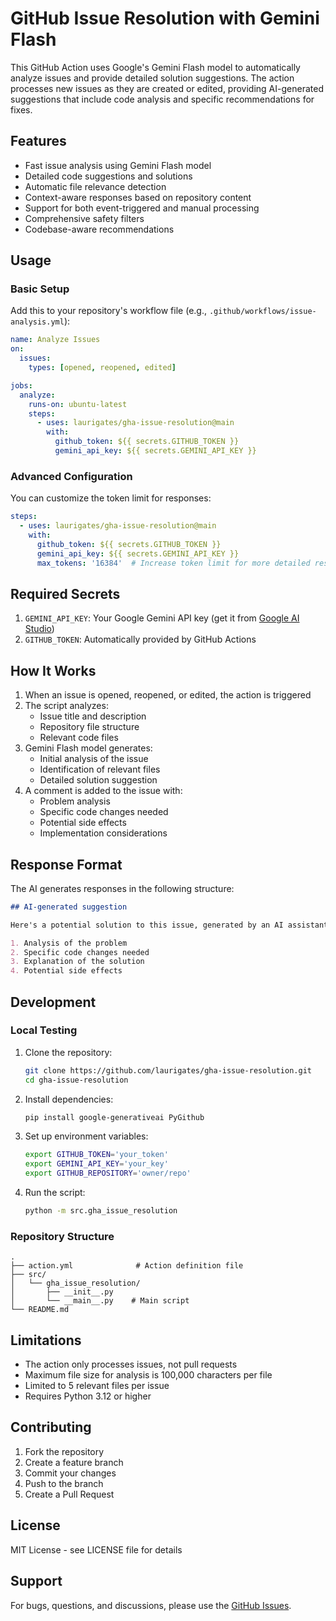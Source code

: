# GitHub Issue Resolution with Gemini Flash

This GitHub Action uses Google's Gemini Flash model to automatically analyze issues and provide detailed solution suggestions. The action processes new issues as they are created or edited, providing AI-generated suggestions that include code analysis and specific recommendations for fixes.

## Features

- Fast issue analysis using Gemini Flash model
- Detailed code suggestions and solutions
- Automatic file relevance detection
- Context-aware responses based on repository content
- Support for both event-triggered and manual processing
- Comprehensive safety filters
- Codebase-aware recommendations

## Usage

### Basic Setup

Add this to your repository's workflow file (e.g., `.github/workflows/issue-analysis.yml`):

```yaml
name: Analyze Issues
on:
  issues:
    types: [opened, reopened, edited]

jobs:
  analyze:
    runs-on: ubuntu-latest
    steps:
      - uses: laurigates/gha-issue-resolution@main
        with:
          github_token: ${{ secrets.GITHUB_TOKEN }}
          gemini_api_key: ${{ secrets.GEMINI_API_KEY }}
```

### Advanced Configuration

You can customize the token limit for responses:

```yaml
steps:
  - uses: laurigates/gha-issue-resolution@main
    with:
      github_token: ${{ secrets.GITHUB_TOKEN }}
      gemini_api_key: ${{ secrets.GEMINI_API_KEY }}
      max_tokens: '16384'  # Increase token limit for more detailed responses
```

## Required Secrets

1. `GEMINI_API_KEY`: Your Google Gemini API key (get it from [Google AI Studio](https://makersuite.google.com/app/apikey))
2. `GITHUB_TOKEN`: Automatically provided by GitHub Actions

## How It Works

1. When an issue is opened, reopened, or edited, the action is triggered
2. The script analyzes:
   - Issue title and description
   - Repository file structure
   - Relevant code files
3. Gemini Flash model generates:
   - Initial analysis of the issue
   - Identification of relevant files
   - Detailed solution suggestion
4. A comment is added to the issue with:
   - Problem analysis
   - Specific code changes needed
   - Potential side effects
   - Implementation considerations

## Response Format

The AI generates responses in the following structure:

```markdown
## AI-generated suggestion

Here's a potential solution to this issue, generated by an AI assistant:

1. Analysis of the problem
2. Specific code changes needed
3. Explanation of the solution
4. Potential side effects
```

## Development

### Local Testing

1. Clone the repository:
   ```bash
   git clone https://github.com/laurigates/gha-issue-resolution.git
   cd gha-issue-resolution
   ```

2. Install dependencies:
   ```bash
   pip install google-generativeai PyGithub
   ```

3. Set up environment variables:
   ```bash
   export GITHUB_TOKEN='your_token'
   export GEMINI_API_KEY='your_key'
   export GITHUB_REPOSITORY='owner/repo'
   ```

4. Run the script:
   ```bash
   python -m src.gha_issue_resolution
   ```

### Repository Structure

```
.
├── action.yml              # Action definition file
├── src/
│   └── gha_issue_resolution/
│       ├── __init__.py
│       └── __main__.py    # Main script
└── README.md
```

## Limitations

- The action only processes issues, not pull requests
- Maximum file size for analysis is 100,000 characters per file
- Limited to 5 relevant files per issue
- Requires Python 3.12 or higher

## Contributing

1. Fork the repository
2. Create a feature branch
3. Commit your changes
4. Push to the branch
5. Create a Pull Request

## License

MIT License - see LICENSE file for details

## Support

For bugs, questions, and discussions, please use the [GitHub Issues](https://github.com/laurigates/gha-issue-resolution/issues).
